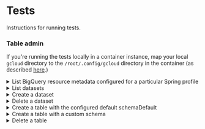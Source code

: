 # Tests

Instructions for running tests.


### Table admin

If you're running the tests locally in a container instance, map your local `gcloud` directory to the `/root/.config/gcloud` directory in the container (as described <a href="https://github.com/squidmin/bigquery-labs#run-the-application">here</a>.)

<details>
<summary>List BigQuery resource metadata configured for a particular Spring profile</summary>

```shell
./mvnw \
  -Dtest=BigQueryAdminClientIntegrationTest#echoDefaultBigQueryResourceMetadata \
  test -P PROFILE_NAME \
  -DdefaultProjectId="DEFAULT_PROJECT_ID" \
  -DGOOGLE_APPLICATION_CREDENTIALS=$GOOGLE_APPLICATION_CREDENTIALS \
  -DGCP_ADC_ACCESS_TOKEN=$DGCP_ADC_ACCESS_TOKEN
```

**Replace the following**:
- `PROFILE_NAME`: the name of the profile to activate for the method execution.
- `DEFAULT_PROJECT_ID`: the default user's GCP project ID to target.

Example:

```shell
./mvnw \
  -Dtest=BigQueryAdminClientIntegrationTest#echoDefaultBigQueryResourceMetadata \
  test -P integration \
  -DdefaultProjectId=$GCP_PROJECT_ID \
  -DGOOGLE_APPLICATION_CREDENTIALS=$GOOGLE_APPLICATION_CREDENTIALS \
  -DGCP_ADC_ACCESS_TOKEN=$GCP_ADC_ACCESS_TOKEN
```

The `-DargLine` parameter can also indicate the profile to activate.

```shell
./mvnw \
  -DargLine="-Dspring.profiles.active=PROFILE_NAME" \
  -Dtest=BigQueryAdminClientIntegrationTest#echoDefaultBigQueryResourceMetadata \
  test \
  -DdefaultProjectId="DEFAULT_PROJECT_ID" \
  -DGOOGLE_APPLICATION_CREDENTIALS=$GOOGLE_APPLICATION_CREDENTIALS \
  -DGCP_ADC_ACCESS_TOKEN=$GCP_ADC_ACCESS_TOKEN
```

**Replace the following**:
- `PROFILE_NAME`: the name of the profile to activate.
- `DEFAULT_PROJECT_ID`: the default user's GCP project ID to target.

For example, assuming the name of the profile to activate is `integration`:

```shell
./mvnw \
  -DargLine="-Dspring.profiles.active=integration" \
  -Dtest=BigQueryAdminClientIntegrationTest#echoDefaultBigQueryResourceMetadata \
  test \
  -DdefaultProjectId="lofty-root-378503" \
  -DGOOGLE_APPLICATION_CREDENTIALS=$GOOGLE_APPLICATION_CREDENTIALS \
  -DGCP_ADC_ACCESS_TOKEN=$GCP_ADC_ACCESS_TOKEN
```

</details>


<details>
<summary>List datasets</summary>

```shell
./mvnw \
  -Dtest=BigQueryAdminClientIntegrationTest#listDatasets \
  test -P PROFILE_NAME \
  -DdefaultProjectId="DEFAULT_PROJECT_ID" \
  -DGOOGLE_APPLICATION_CREDENTIALS=$GOOGLE_APPLICATION_CREDENTIALS \
  -DGCP_ADC_ACCESS_TOKEN=$GCP_ADC_ACCESS_TOKEN
```

**Replace the following**:
- `PROFILE_NAME`: the name of the profile to activate.
- `DEFAULT_PROJECT_ID`: the default user's GCP project ID to target.

Example:

```shell
./mvnw \
  -Dtest=BigQueryAdminClientIntegrationTest#listDatasets \
  test -P integration \
  -DdefaultProjectId=$GCP_PROJECT_ID \
  -DGOOGLE_APPLICATION_CREDENTIALS=$GOOGLE_APPLICATION_CREDENTIALS \
  -DGCP_ADC_ACCESS_TOKEN=$GCP_ADC_ACCESS_TOKEN
```

</details>


<details>
<summary>Create a dataset</summary>

```shell
./mvnw \
  -Dtest=BigQueryAdminClientIntegrationTest#createDataset \
  test -P PROFILE_NAME \
  -DdefaultProjectId="lofty-root-378503" \
  -DdefaultDataset="test_dataset_integration" \
  -DGOOGLE_APPLICATION_CREDENTIALS=$GOOGLE_APPLICATION_CREDENTIALS \
  -DGCP_ADC_ACCESS_TOKEN=$GCP_ADC_ACCESS_TOKEN
```

**Replace the following**:
- `PROFILE_NAME`: the name of the profile to activate.
- `DEFAULT_PROJECT_ID`: the default user's GCP project ID to target.
- `DEFAULT_DATASET`: the default user's BigQuery dataset to target.

Example:

```shell
./mvnw \
  -Dtest=BigQueryAdminClientIntegrationTest#createDataset \
  test -P integration \
  -DdefaultProjectId=$GCP_PROJECT_ID \
  -DdefaultDataset="test_dataset_integration" \
  -DGOOGLE_APPLICATION_CREDENTIALS=$GOOGLE_APPLICATION_CREDENTIALS \
  -DGCP_ADC_ACCESS_TOKEN=$GCP_ADC_ACCESS_TOKEN
```

</details>


<details>
<summary>Delete a dataset</summary>

```shell
./mvnw \
  -Dtest=BigQueryAdminClientIntegrationTest#deleteDataset \
  test -P integration \
  -DdefaultProjectId=$GCP_PROJECT_ID \
  -DdefaultDataset="test_dataset_integration" \
  -DGOOGLE_APPLICATION_CREDENTIALS=$GOOGLE_APPLICATION_CREDENTIALS \
  -DGCP_ADC_ACCESS_TOKEN=$GCP_ADC_ACCESS_TOKEN
```

</details>


<details>
<summary>Create a table with the configured default schemaDefault</summary>

```shell
./mvnw \
  -Dtest=BigQueryAdminClientIntegrationTest#createTableWithDefaultSchema \
  test -P PROFILE_NAME \
  -DdefaultProjectId="DEFAULT_PROJECT_ID" \
  -DdefaultDataset="DEFAULT_DATASET" \
  -DdefaultTable="DEFAULT_TABLE" \
  -DGOOGLE_APPLICATION_CREDENTIALS=$GOOGLE_APPLICATION_CREDENTIALS \
  -DGCP_ADC_ACCESS_TOKEN=$GCP_ADC_ACCESS_TOKEN
```

**Replace the following**:
- `PROFILE_NAME`: the name of the profile to activate.
- `DEFAULT_PROJECT_ID`: the default user's GCP project ID to target.
- `DEFAULT_DATASET`: the default user's BigQuery dataset to target.
- `DEFAULT_TABLE`: default user's BigQuery table to target.

Example using the `integration` profile:

```shell
./mvnw \
  -Dtest=BigQueryAdminClientIntegrationTest#createTableWithDefaultSchema \
  test -P integration \
  -DdefaultProjectId=$GCP_PROJECT_ID \
  -DdefaultDataset="test_dataset_integration" \
  -DdefaultTable="test_table_integration_default" \
  -DGOOGLE_APPLICATION_CREDENTIALS=$GOOGLE_APPLICATION_CREDENTIALS \
  -DGCP_ADC_ACCESS_TOKEN=$GCP_ADC_ACCESS_TOKEN
```

</details>


<details>
<summary>Create a table with a custom schema</summary>

```shell
./mvnw \
  -Dtest=BigQueryAdminClientIntegrationTest#createTableWithCustomSchema \
  test -P PROFILE_NAME \
  -DdefaultProjectId="DEFAULT_PROJECT_ID" \
  -DdefaultDataset="DEFAULT_DATASET" \
  -DdefaultTable="DEFAULT_TABLE" \
  -Dschema="name_1:datatype_1,name_2:datatype_2,[...],name_n:datatype_n" \
  -DGOOGLE_APPLICATION_CREDENTIALS=$GOOGLE_APPLICATION_CREDENTIALS \
  -DGCP_ADC_ACCESS_TOKEN=$GCP_ADC_ACCESS_TOKEN
```

**Replace the following**:
- `PROFILE_NAME`: the name of the application profile to activate.
- `DEFAULT_PROJECT_ID`: the default user's GCP project ID to target.
- `DEFAULT_DATASET`: the default user's BigQuery dataset to target.
- `DEFAULT_TABLE`: the default user's BigQuery table to target.

Example using the `integration` profile:

```shell
./mvnw \
  -Dtest=BigQueryAdminClientIntegrationTest#createTableWithCustomSchema \
  test -P integration \
  -DdefaultProjectId=$GCP_PROJECT_ID \
  -DdefaultDataset="test_dataset_integration" \
  -DdefaultTable="test_table_integration_custom" \
  -Dschema="id:STRING,client_name:STRING,active:BOOL,creation_timestamp:DATETIME,last_update_timestamp:DATETIME" \
  -DGOOGLE_APPLICATION_CREDENTIALS=$GOOGLE_APPLICATION_CREDENTIALS \
  -DGCP_ADC_ACCESS_TOKEN=$GCP_ADC_ACCESS_TOKEN
```

</details>


<details>
<summary>Delete a table</summary>

```shell
./mvnw \
  -Dtest=BigQueryAdminClientIntegrationTest#deleteTable \
  test -P integration \
  -DdefaultProjectId=$GCP_PROJECT_ID \
  -DdefaultDataset="test_dataset_integration" \
  -DdefaultTable="test_table_integration_default" \
  -DGOOGLE_APPLICATION_CREDENTIALS=$GOOGLE_APPLICATION_CREDENTIALS \
  -DGCP_ADC_ACCESS_TOKEN=$GCP_ADC_ACCESS_TOKEN
```

</details>
